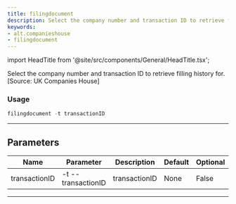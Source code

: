 ```yaml
---
title: filingdocument
description: Select the company number and transaction ID to retrieve filling history for
keywords:
- alt.companieshouse
- filingdocument
---
```


import HeadTitle from '@site/src/components/General/HeadTitle.tsx';

<HeadTitle title="alt /companieshouse/filingdocument - Reference | OpenBB Terminal Docs" />

Select the company number and transaction ID to retrieve filling history for. [Source: UK Companies House]

### Usage

```python wordwrap
filingdocument -t transactionID
```

---

## Parameters

| Name | Parameter | Description | Default | Optional | Choices |
| ---- | --------- | ----------- | ------- | -------- | ------- |
| transactionID | -t  --transactionID | transactionID | None | False | None |

---
